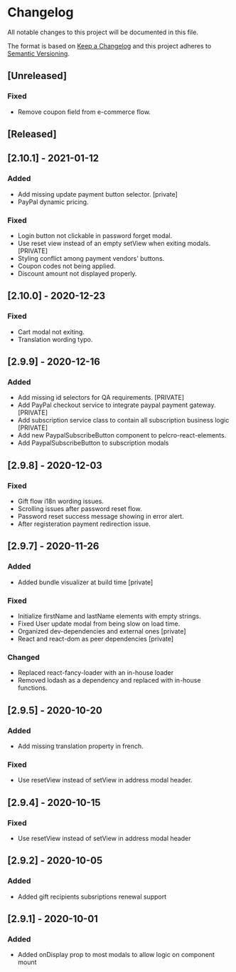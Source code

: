 # Changelog

All notable changes to this project will be documented in this file.

The format is based on [Keep a Changelog][keep a changelog] and this project adheres to [Semantic Versioning][semantic versioning].

## [Unreleased]

### Fixed

- Remove coupon field from e-commerce flow.

## [Released]

## [2.10.1] - 2021-01-12

### Added

- Add missing update payment button selector. [private]
- PayPal dynamic pricing.

### Fixed

- Login button not clickable in password forget modal.
- Use reset view instead of an empty setView when exiting modals. [PRIVATE]
- Styling conflict among payment vendors' buttons.
- Coupon codes not being applied.
- Discount amount not displayed properly.

## [2.10.0] - 2020-12-23

### Fixed

- Cart modal not exiting.
- Translation wording typo.

## [2.9.9] - 2020-12-16

### Added

- Add missing id selectors for QA requirements. [PRIVATE]
- Add PayPal checkout service to integrate paypal payment gateway. [PRIVATE]
- Add subscription service class to contain all subscription business logic [PRIVATE]
- Add new PaypalSubscribeButton component to pelcro-react-elements.
- Add PaypalSubscribeButton to subscription modals

## [2.9.8] - 2020-12-03

### Fixed

- Gift flow i18n wording issues.
- Scrolling issues after password reset flow.
- Password reset success message showing in error alert.
- After registeration payment redirection issue.

## [2.9.7] - 2020-11-26

### Added

- Added bundle visualizer at build time [private]

### Fixed

- Initialize firstName and lastName elements with empty strings.
- Fixed User update modal from being slow on load time.
- Organized dev-dependencies and external ones [private]
- React and react-dom as peer dependencies [private]

### Changed

- Replaced react-fancy-loader with an in-house loader
- Removed lodash as a dependency and replaced with in-house functions.

## [2.9.5] - 2020-10-20

### Added

- Add missing translation property in french.

### Fixed

- Use resetView instead of setView in address modal header.

## [2.9.4] - 2020-10-15

### Fixed

- Use resetView instead of setView in address modal header

## [2.9.2] - 2020-10-05

### Added

- Added gift recipients subsriptions renewal support

## [2.9.1] - 2020-10-01

### Added

- Added onDisplay prop to most modals to allow logic on component mount

<!-- Links -->

[keep a changelog]: https://keepachangelog.com/
[semantic versioning]: https://semver.org/
